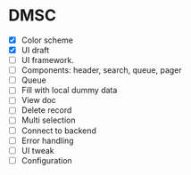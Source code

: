 # DMSC

- [x] Color scheme
- [x] UI draft
- [ ] UI framework. 
- [ ] Components: header, search, queue, pager
- [ ] Queue
- [ ] Fill with local dummy data
- [ ] View doc
- [ ] Delete record
- [ ] Multi selection
- [ ] Connect to backend
- [ ] Error handling
- [ ] UI tweak
- [ ] Configuration 